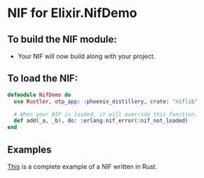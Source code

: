 # NIF for Elixir.NifDemo

## To build the NIF module:

- Your NIF will now build along with your project.

## To load the NIF:

```elixir
defmodule NifDemo do
  use Rustler, otp_app: :phoenix_distillery, crate: "niflib"

  # When your NIF is loaded, it will override this function.
  def add(_a, _b), do: :erlang.nif_error(:nif_not_loaded)
end
```

## Examples

[This](https://github.com/rusterlium/NifIo) is a complete example of a NIF written in Rust.
